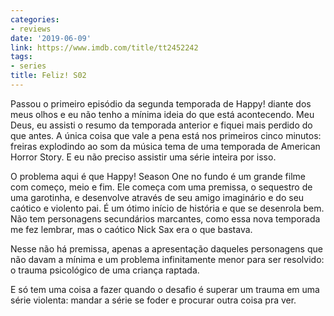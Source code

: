 ```yaml
---
categories:
- reviews
date: '2019-06-09'
link: https://www.imdb.com/title/tt2452242
tags:
- series
title: Feliz! S02
---
```


Passou o primeiro episódio da segunda temporada de Happy! diante dos meus olhos e eu não tenho a mínima ideia do que está acontecendo. Meu Deus, eu assisti o resumo da temporada anterior e fiquei mais perdido do que antes. A única coisa que vale a pena está nos primeiros cinco minutos: freiras explodindo ao som da música tema de uma temporada de American Horror Story. E eu não preciso assistir uma série inteira por isso.

O problema aqui é que Happy! Season One no fundo é um grande filme com começo, meio e fim. Ele começa com uma premissa, o sequestro de uma garotinha, e desenvolve através de seu amigo imaginário e do seu caótico e violento pai. É um ótimo início de história e que se desenrola bem. Não tem personagens secundários marcantes, como essa nova temporada me fez lembrar, mas o caótico Nick Sax era o que bastava.

Nesse não há premissa, apenas a apresentação daqueles personagens que não davam a mínima e um problema infinitamente menor para ser resolvido: o trauma psicológico de uma criança raptada.

E só tem uma coisa a fazer quando o desafio é superar um trauma em uma série violenta: mandar a série se foder e procurar outra coisa pra ver.

